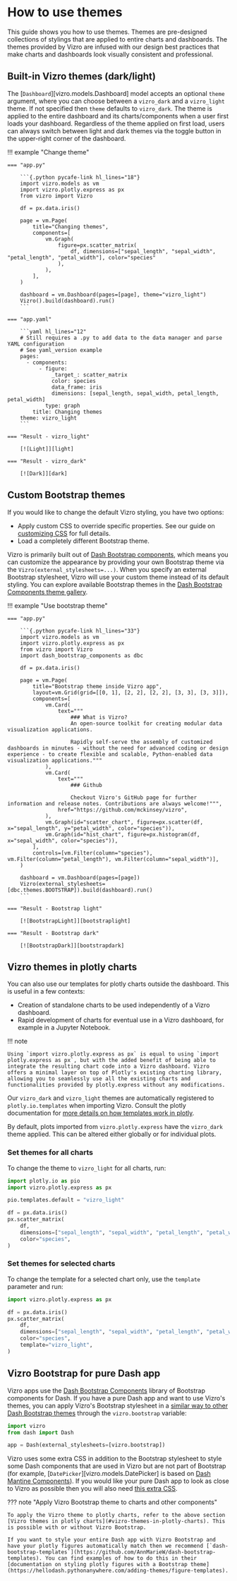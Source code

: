 # How to use themes

This guide shows you how to use themes. Themes are pre-designed collections of stylings that are applied to entire charts and dashboards. The themes provided by Vizro are infused with our design best practices that make charts and dashboards look visually consistent and professional.

## Built-in Vizro themes (dark/light)

The [`Dashboard`][vizro.models.Dashboard] model accepts an optional `theme` argument, where you can choose between a `vizro_dark` and a `vizro_light` theme. If not specified then `theme` defaults to `vizro_dark`. The theme is applied to the entire dashboard and its charts/components when a user first loads your dashboard. Regardless of the theme applied on first load, users can always switch between light and dark themes via the toggle button in the upper-right corner of the dashboard.

!!! example "Change theme"

    === "app.py"

        ```{.python pycafe-link hl_lines="18"}
        import vizro.models as vm
        import vizro.plotly.express as px
        from vizro import Vizro

        df = px.data.iris()

        page = vm.Page(
            title="Changing themes",
            components=[
                vm.Graph(
                    figure=px.scatter_matrix(
                        df, dimensions=["sepal_length", "sepal_width", "petal_length", "petal_width"], color="species"
                    ),
                ),
            ],
        )

        dashboard = vm.Dashboard(pages=[page], theme="vizro_light")
        Vizro().build(dashboard).run()
        ```

    === "app.yaml"

        ```yaml hl_lines="12"
        # Still requires a .py to add data to the data manager and parse YAML configuration
        # See yaml_version example
        pages:
          - components:
              - figure:
                  _target_: scatter_matrix
                  color: species
                  data_frame: iris
                  dimensions: [sepal_length, sepal_width, petal_length, petal_width]
                type: graph
            title: Changing themes
        theme: vizro_light
        ```

    === "Result - vizro_light"

        [![Light]][light]

    === "Result - vizro_dark"

        [![Dark]][dark]

## Custom Bootstrap themes

If you would like to change the default Vizro styling, you have two options:

- Apply custom CSS to override specific properties. See our guide on [customizing CSS](custom-css.md) for full details.
- Load a completely different Bootstrap theme.

Vizro is primarily built out of [Dash Bootstrap components](https://www.dash-bootstrap-components.com), which means you can customize the appearance by providing your own Bootstrap theme via the `Vizro(external_stylesheets=...)`. When you specify an external Bootstrap stylesheet, Vizro will use your custom theme instead of its default styling. You can explore available Bootstrap themes in the [Dash Bootstrap Components theme gallery](https://www.dash-bootstrap-components.com/docs/themes/explorer/).

!!! example "Use bootstrap theme"

    === "app.py"

        ```{.python pycafe-link hl_lines="33"}
        import vizro.models as vm
        import vizro.plotly.express as px
        from vizro import Vizro
        import dash_bootstrap_components as dbc

        df = px.data.iris()

        page = vm.Page(
            title="Bootstrap theme inside Vizro app",
            layout=vm.Grid(grid=[[0, 1], [2, 2], [2, 2], [3, 3], [3, 3]]),
            components=[
                vm.Card(
                    text="""
                        ### What is Vizro?
                        An open-source toolkit for creating modular data visualization applications.

                        Rapidly self-serve the assembly of customized dashboards in minutes - without the need for advanced coding or design experience - to create flexible and scalable, Python-enabled data visualization applications."""
                ),
                vm.Card(
                    text="""
                        ### Github

                        Checkout Vizro's GitHub page for further information and release notes. Contributions are always welcome!""",
                    href="https://github.com/mckinsey/vizro",
                ),
                vm.Graph(id="scatter_chart", figure=px.scatter(df, x="sepal_length", y="petal_width", color="species")),
                vm.Graph(id="hist_chart", figure=px.histogram(df, x="sepal_width", color="species")),
            ],
            controls=[vm.Filter(column="species"), vm.Filter(column="petal_length"), vm.Filter(column="sepal_width")],
        )

        dashboard = vm.Dashboard(pages=[page])
        Vizro(external_stylesheets=[dbc.themes.BOOTSTRAP]).build(dashboard).run()
        ```

    === "Result - Bootstrap light"

        [![BootstrapLight]][bootstraplight]

    === "Result - Bootstrap dark"

        [![BootstrapDark]][bootstrapdark]

## Vizro themes in plotly charts

You can also use our templates for plotly charts outside the dashboard. This is useful in a few contexts:

- Creation of standalone charts to be used independently of a Vizro dashboard.
- Rapid development of charts for eventual use in a Vizro dashboard, for example in a Jupyter Notebook.

!!! note

    Using `import vizro.plotly.express as px` is equal to using `import plotly.express as px`, but with the added benefit of being able to integrate the resulting chart code into a Vizro dashboard. Vizro offers a minimal layer on top of Plotly's existing charting library, allowing you to seamlessly use all the existing charts and functionalities provided by plotly.express without any modifications.

Our `vizro_dark` and `vizro_light` themes are automatically registered to `plotly.io.templates` when importing Vizro. Consult the plotly documentation for [more details on how templates work in plotly](https://plotly.com/python/templates/#theming-and-templates).

By default, plots imported from `vizro.plotly.express` have the `vizro_dark` theme applied. This can be altered either globally or for individual plots.

### Set themes for all charts

To change the theme to `vizro_light` for all charts, run:

```python
import plotly.io as pio
import vizro.plotly.express as px

pio.templates.default = "vizro_light"

df = px.data.iris()
px.scatter_matrix(
    df,
    dimensions=["sepal_length", "sepal_width", "petal_length", "petal_width"],
    color="species",
)
```

### Set themes for selected charts

To change the template for a selected chart only, use the `template` parameter and run:

```python
import vizro.plotly.express as px

df = px.data.iris()
px.scatter_matrix(
    df,
    dimensions=["sepal_length", "sepal_width", "petal_length", "petal_width"],
    color="species",
    template="vizro_light",
)
```

## Vizro Bootstrap for pure Dash app

Vizro apps use the [Dash Bootstrap Components](https://www.dash-bootstrap-components.com/) library of Bootstrap components for Dash. If you have a pure Dash app and want to use Vizro's themes, you can apply Vizro's Bootstrap stylesheet in a [similar way to other Dash Bootstrap themes](https://www.dash-bootstrap-components.com/docs/themes/) through the `vizro.bootstrap` variable:

```python
import vizro
from dash import Dash

app = Dash(external_stylesheets=[vizro.bootstrap])
```

Vizro uses some extra CSS in addition to the Bootstrap stylesheet to style some Dash components that are used in Vizro but are not part of Bootstrap (for example, [`DatePicker`][vizro.models.DatePicker] is based on [Dash Mantine Components](https://www.dash-mantine-components.com/)). If you would like your pure Dash app to look as close to Vizro as possible then you will also need [this extra CSS](https://github.com/mckinsey/vizro/tree/main/vizro-core/src/vizro/static/css).

??? note "Apply Vizro Bootstrap theme to charts and other components"

    To apply the Vizro theme to plotly charts, refer to the above section [Vizro themes in plotly charts](#vizro-themes-in-plotly-charts). This is possible with or without Vizro Bootstrap.

    If you want to style your entire Dash app with Vizro Bootstrap and have your plotly figures automatically match then we recommend [`dash-bootstrap-templates`](https://github.com/AnnMarieW/dash-bootstrap-templates). You can find examples of how to do this in their [documentation on styling plotly figures with a Bootstrap theme](https://hellodash.pythonanywhere.com/adding-themes/figure-templates).

[bootstrapdark]: ../../assets/user_guides/themes/bootstrap_dark.png
[bootstraplight]: ../../assets/user_guides/themes/bootstrap_light.png
[dark]: ../../assets/user_guides/themes/dark.png
[light]: ../../assets/user_guides/themes/light.png
